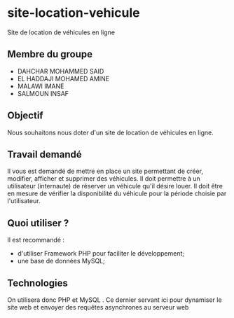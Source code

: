 # site-location-vehicule
Site de location de véhicules en ligne

## Membre du groupe
- DAHCHAR MOHAMMED SAID
- EL HADDAJI MOHAMED AMINE
- MALAWI IMANE
- SALMOUN INSAF
 

## Objectif
Nous souhaitons nous doter d'un site de location de véhicules en ligne.

## Travail demandé
Il vous est demandé de mettre en place un site permettant de créer, modifier, afficher et supprimer des véhicules. Il doit permettre à un utilisateur (internaute) de réserver un véhicule qu'il désire louer. Il doit être en mesure de vérifier la disponibilité du véhicule pour la période choisie par l'utilisateur.

## Quoi utiliser ?
Il est recommandé :
- d'utiliser Framework PHP pour faciliter le développement;
- une base de données MySQL;

## Technologies
On utilisera donc PHP et MySQL . Ce dernier servant ici pour dynamiser le site web et envoyer des requêtes asynchrones au serveur web

